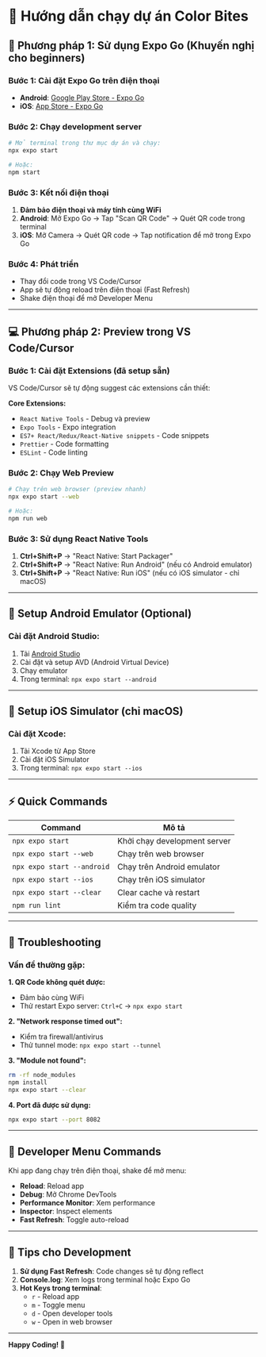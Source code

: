# 🚀 Hướng dẫn chạy dự án Color Bites

## 📱 Phương pháp 1: Sử dụng Expo Go (Khuyến nghị cho beginners)

### Bước 1: Cài đặt Expo Go trên điện thoại

- **Android**: [Google Play Store - Expo Go](https://play.google.com/store/apps/details?id=host.exp.exponent)
- **iOS**: [App Store - Expo Go](https://apps.apple.com/app/expo-go/id982107779)

### Bước 2: Chạy development server

```bash
# Mở terminal trong thư mục dự án và chạy:
npx expo start

# Hoặc:
npm start
```

### Bước 3: Kết nối điện thoại

1. **Đảm bảo điện thoại và máy tính cùng WiFi**
2. **Android**: Mở Expo Go → Tap "Scan QR Code" → Quét QR code trong terminal
3. **iOS**: Mở Camera → Quét QR code → Tap notification để mở trong Expo Go

### Bước 4: Phát triển

- Thay đổi code trong VS Code/Cursor
- App sẽ tự động reload trên điện thoại (Fast Refresh)
- Shake điện thoại để mở Developer Menu

---

## 💻 Phương pháp 2: Preview trong VS Code/Cursor

### Bước 1: Cài đặt Extensions (đã setup sẵn)

VS Code/Cursor sẽ tự động suggest các extensions cần thiết:

**Core Extensions:**

- `React Native Tools` - Debug và preview
- `Expo Tools` - Expo integration
- `ES7+ React/Redux/React-Native snippets` - Code snippets
- `Prettier` - Code formatting
- `ESLint` - Code linting

### Bước 2: Chạy Web Preview

```bash
# Chạy trên web browser (preview nhanh)
npx expo start --web

# Hoặc:
npm run web
```

### Bước 3: Sử dụng React Native Tools

1. **Ctrl+Shift+P** → "React Native: Start Packager"
2. **Ctrl+Shift+P** → "React Native: Run Android" (nếu có Android emulator)
3. **Ctrl+Shift+P** → "React Native: Run iOS" (nếu có iOS simulator - chỉ macOS)

---

## 🔧 Setup Android Emulator (Optional)

### Cài đặt Android Studio:

1. Tải [Android Studio](https://developer.android.com/studio)
2. Cài đặt và setup AVD (Android Virtual Device)
3. Chạy emulator
4. Trong terminal: `npx expo start --android`

---

## 🍎 Setup iOS Simulator (chỉ macOS)

### Cài đặt Xcode:

1. Tải Xcode từ App Store
2. Cài đặt iOS Simulator
3. Trong terminal: `npx expo start --ios`

---

## ⚡ Quick Commands

| Command                    | Mô tả                        |
| -------------------------- | ---------------------------- |
| `npx expo start`           | Khởi chạy development server |
| `npx expo start --web`     | Chạy trên web browser        |
| `npx expo start --android` | Chạy trên Android emulator   |
| `npx expo start --ios`     | Chạy trên iOS simulator      |
| `npx expo start --clear`   | Clear cache và restart       |
| `npm run lint`             | Kiểm tra code quality        |

---

## 🐛 Troubleshooting

### Vấn đề thường gặp:

**1. QR Code không quét được:**

- Đảm bảo cùng WiFi
- Thử restart Expo server: `Ctrl+C` → `npx expo start`

**2. "Network response timed out":**

- Kiểm tra firewall/antivirus
- Thử tunnel mode: `npx expo start --tunnel`

**3. "Module not found":**

```bash
rm -rf node_modules
npm install
npx expo start --clear
```

**4. Port đã được sử dụng:**

```bash
npx expo start --port 8082
```

---

## 📱 Developer Menu Commands

Khi app đang chạy trên điện thoại, shake để mở menu:

- **Reload**: Reload app
- **Debug**: Mở Chrome DevTools
- **Performance Monitor**: Xem performance
- **Inspector**: Inspect elements
- **Fast Refresh**: Toggle auto-reload

---

## 🎯 Tips cho Development

1. **Sử dụng Fast Refresh**: Code changes sẽ tự động reflect
2. **Console.log**: Xem logs trong terminal hoặc Expo Go
3. **Hot Keys trong terminal**:
   - `r` - Reload app
   - `m` - Toggle menu
   - `d` - Open developer tools
   - `w` - Open in web browser

---

**Happy Coding! 🚀**
